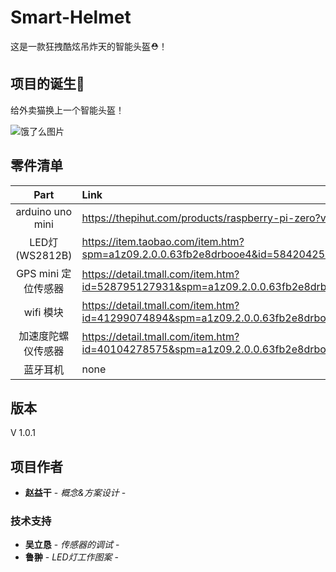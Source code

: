 # Smart-Helmet  

这是一款狂拽酷炫吊炸天的智能头盔⛑！    

## 项目的诞生👀  

给外卖猫换上一个智能头盔！    

![饿了么图片](https://timgsa.baidu.com/timg?image&quality=80&size=b10000_10000&sec=1554992607&di=b48d3b6d543e51a47e2abd451210453c&src=http://b-ssl.duitang.com/uploads/item/201804/20/20180420111710_eVhah.jpeg "饿了么图片")	



## 零件清单  

| Part | Link  | 
| :------------: |:---------------| 
| arduino uno mini   | https://thepihut.com/products/raspberry-pi-zero?variant=14062715972 |
| LED灯 (WS2812B)    | https://item.taobao.com/item.htm?spm=a1z09.2.0.0.63fb2e8drbooe4&id=584204257553&_u=bpc3msv087c        |  
| GPS mini 定位传感器 | https://detail.tmall.com/item.htm?id=528795127931&spm=a1z09.2.0.0.63fb2e8drbooe4&_u=bpc3msv55c5        |   
| wifi 模块          | https://detail.tmall.com/item.htm?id=41299074894&spm=a1z09.2.0.0.63fb2e8drbooe4&_u=bpc3msvbbac/ |
| 加速度陀螺仪传感器  | https://detail.tmall.com/item.htm?id=40104278575&spm=a1z09.2.0.0.63fb2e8drbooe4&_u=bpc3msvdf15        |  
| 蓝牙耳机           | none        |   




## 版本  

V 1.0.1

## 项目作者  

* **赵益干** - *概念&方案设计* -  

### 技术支持  

* **吴立恳** - *传感器的调试* -  
* **鲁翀** - *LED灯工作图案* -



